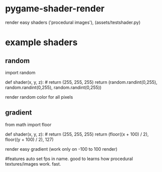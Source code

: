 # pygame-shader-render
render easy shaders ('procedural images'), (assets/testshader.py)

# example shaders
## random
import random

def shader(x, y, z):
    # return (255, 255, 255)
    return (random.randint(0,255), random.randint(0,255), random.randint(0,255))

render random color for all pixels

## gradient
from math import floor

def shader(x, y, z):
    # return (255, 255, 255)
    return (floor((x  + 100) / 2), floor((y  + 100) / 2), 127)

render easy gradient (work only on -100 to 100 render)

#features
auto set fps in name.
good to learns how procedural textures/images work.
fast.
